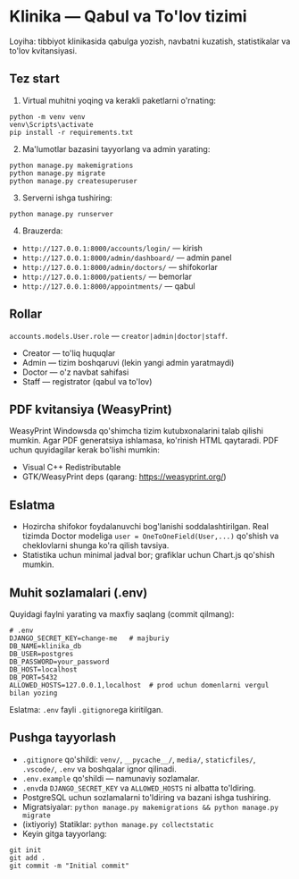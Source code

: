 # Klinika — Qabul va To'lov tizimi

Loyiha: tibbiyot klinikasida qabulga yozish, navbatni kuzatish, statistikalar va to'lov kvitansiyasi.

## Tez start

1) Virtual muhitni yoqing va kerakli paketlarni o'rnating:

```
python -m venv venv
venv\Scripts\activate
pip install -r requirements.txt
```

2) Ma'lumotlar bazasini tayyorlang va admin yarating:

```
python manage.py makemigrations
python manage.py migrate
python manage.py createsuperuser
```

3) Serverni ishga tushiring:

```
python manage.py runserver
```

4) Brauzerda:
- `http://127.0.0.1:8000/accounts/login/` — kirish
- `http://127.0.0.1:8000/admin/dashboard/` — admin panel
- `http://127.0.0.1:8000/admin/doctors/` — shifokorlar
- `http://127.0.0.1:8000/patients/` — bemorlar
- `http://127.0.0.1:8000/appointments/` — qabul

## Rollar

`accounts.models.User.role` — `creator|admin|doctor|staff`.

- Creator — to'liq huquqlar
- Admin — tizim boshqaruvi (lekin yangi admin yaratmaydi)
- Doctor — o'z navbat sahifasi
- Staff — registrator (qabul va to'lov)

## PDF kvitansiya (WeasyPrint)

WeasyPrint Windowsda qo'shimcha tizim kutubxonalarini talab qilishi mumkin. Agar PDF generatsiya ishlamasa, ko'rinish HTML qaytaradi. PDF uchun quyidagilar kerak bo'lishi mumkin:
- Visual C++ Redistributable
- GTK/WeasyPrint deps (qarang: https://weasyprint.org/)

## Eslatma

- Hozircha shifokor foydalanuvchi bog'lanishi soddalashtirilgan. Real tizimda Doctor modeliga `user = OneToOneField(User,...)` qo'shish va cheklovlarni shunga ko'ra qilish tavsiya.
- Statistika uchun minimal jadval bor; grafiklar uchun Chart.js qo'shish mumkin.

## Muhit sozlamalari (.env)

Quyidagi faylni yarating va maxfiy saqlang (commit qilmang):

```
# .env
DJANGO_SECRET_KEY=change-me   # majburiy
DB_NAME=klinika_db
DB_USER=postgres
DB_PASSWORD=your_password
DB_HOST=localhost
DB_PORT=5432
ALLOWED_HOSTS=127.0.0.1,localhost  # prod uchun domenlarni vergul bilan yozing
```

Eslatma: `.env` fayli `.gitignore`ga kiritilgan.

## Pushga tayyorlash

- `.gitignore` qo'shildi: `venv/`, `__pycache__/`, `media/`, `staticfiles/`, `.vscode/`, `.env` va boshqalar ignor qilinadi.
- `.env.example` qo'shildi — namunaviy sozlamalar.
- `.env`da `DJANGO_SECRET_KEY` va `ALLOWED_HOSTS` ni albatta to'ldiring.
- PostgreSQL uchun sozlamalarni to'ldiring va bazani ishga tushiring.
- Migratsiyalar: `python manage.py makemigrations && python manage.py migrate`
- (ixtiyoriy) Statiklar: `python manage.py collectstatic`
- Keyin gitga tayyorlang:

```
git init
git add .
git commit -m "Initial commit"
```
